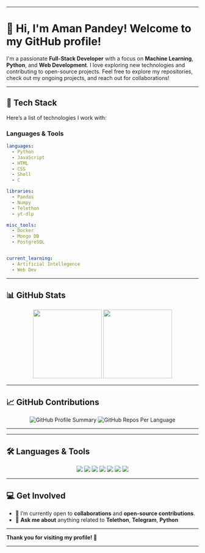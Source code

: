 
---

# 👋 Hi, I'm **Aman Pandey**! Welcome to my GitHub profile! 

I'm a passionate **Full-Stack Developer** with a focus on **Machine Learning**, **Python**, and **Web Development**. I love exploring new technologies and contributing to open-source projects. Feel free to explore my repositories, check out my ongoing projects, and reach out for collaborations!

---

## 🌟 **Tech Stack**

Here’s a list of technologies I work with:

### **Languages & Tools**

```yaml
languages:
  - Python
  - JavaScript
  - HTML
  - CSS
  - Shell
  - C

libraries:
  - Pandas
  - Numpy
  - Telethon
  - yt-dlp

misc_tools:
  - Docker
  - Mongo DB
  - PostgreSQL


current_learning:
  - Artificial Intellegence
  - Web Dev
```

---

## 📊 **GitHub Stats**

<!-- GitHub Stats -->
<p align="center">
  <img height="180em" src="https://github-readme-stats.vercel.app/api?username=amanpandey7647&show_icons=true&hide_title=true&hide_border=true&count_private=true&theme=radical" />
  <img height="180em" src="https://github-readme-stats.vercel.app/api/top-langs/?username=amanpandey7647&layout=compact&hide_title=true&hide_border=true&theme=radical" />
</p>

---

## 📈 **GitHub Contributions**

<!-- GitHub Contributions Graph -->
<p align="center">
  <img src="https://github-profile-summary-cards.vercel.app/api/cards/profile-details?username=amanpandey7647&theme=radical" alt="GitHub Profile Summary" />
  <img src="https://github-profile-summary-cards.vercel.app/api/cards/repos-per-language?username=amanpandey7647&theme=radical" alt="GitHub Repos Per Language" />
</p>

---

---
## 🛠️ **Languages & Tools**

<p align="center">
  <img src="https://img.shields.io/badge/Python-3776AB?style=flat-square&logo=python&logoColor=white"/>
  <img src="https://img.shields.io/badge/HTML-E34F26?style=flat-square&logo=html5&logoColor=white" />
  <img src="https://img.shields.io/badge/CSS-1572B6?style=flat-square&logo=css3&logoColor=white" />
  <img src="https://img.shields.io/badge/JavaScript-F7DF1E?style=flat-square&logo=javascript&logoColor=black" />
  <img src="https://img.shields.io/badge/Telethon-0088cc?style=flat-square&logo=telegram&logoColor=white" />
  <img src="https://img.shields.io/badge/Shell-89E051?style=flat-square&logo=gnubash&logoColor=white" />
  <img src="https://img.shields.io/badge/Batch-2E8B57?style=flat-square&logo=windows&logoColor=white" />
</p>

---

## 💻 **Get Involved**

- 🎯 I’m currently open to **collaborations** and **open-source contributions**.
- 💬 **Ask me about** anything related to **Telethon**, **Telegram**, **Python**

---

**Thank you for visiting my profile! 🚀**

---
